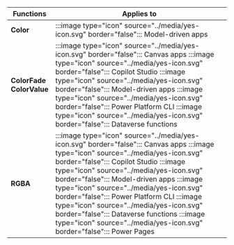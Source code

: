 ﻿
| Functions | Applies to |
|-----------|------------|
| **Color** | :::image type="icon" source="../media/yes-icon.svg" border="false"::: Model-driven apps |
| **ColorFade**</br>**ColorValue** | :::image type="icon" source="../media/yes-icon.svg" border="false"::: Canvas apps :::image type="icon" source="../media/yes-icon.svg" border="false"::: Copilot Studio :::image type="icon" source="../media/yes-icon.svg" border="false"::: Model-driven apps :::image type="icon" source="../media/yes-icon.svg" border="false"::: Power Platform CLI :::image type="icon" source="../media/yes-icon.svg" border="false"::: Dataverse functions |
| **RGBA** | :::image type="icon" source="../media/yes-icon.svg" border="false"::: Canvas apps :::image type="icon" source="../media/yes-icon.svg" border="false"::: Copilot Studio :::image type="icon" source="../media/yes-icon.svg" border="false"::: Model-driven apps :::image type="icon" source="../media/yes-icon.svg" border="false"::: Power Platform CLI :::image type="icon" source="../media/yes-icon.svg" border="false"::: Dataverse functions :::image type="icon" source="../media/yes-icon.svg" border="false"::: Power Pages |

